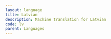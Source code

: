 ```yaml
---
layout: language
title: Latvian
description: Machine translation for Latvian
code: lv
parent: Languages
---
```

